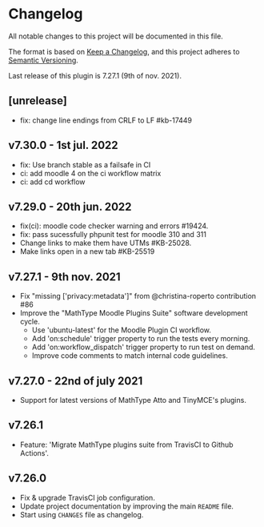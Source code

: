 # Changelog

All notable changes to this project will be documented in this file.

The format is based on [Keep a Changelog](https://keepachangelog.com/en/1.0.0/),
and this project adheres to [Semantic Versioning](https://semver.org/spec/v2.0.0.html).

Last release of this plugin is 7.27.1 (9th of nov. 2021).

## [unrelease]
- fix: change line endings from CRLF to LF #kb-17449
## v7.30.0 - 1st jul. 2022
 - fix: Use branch stable as a failsafe in CI
 - ci: add moodle 4 on the ci workflow matrix
 - ci: add cd workflow

## v7.29.0 - 20th jun. 2022
- fix(ci): moodle code checker warning and errors #19424.
- fix: pass sucessfully phpunit test for moodle 310 and 311
- Change links to make them have UTMs #KB-25028.
- Make links open in a new tab #KB-25519

## v7.27.1 - 9th nov. 2021
- Fix "missing ['privacy:metadata']" from @christina-roperto contribution #86
- Improve the "MathType Moodle Plugins Suite" software development cycle.
  - Use 'ubuntu-latest' for the Moodle Plugin CI workflow.
  - Add 'on:schedule' trigger property to run the tests every morning.
  - Add 'on:workflow_dispatch' trigger property to run test on demand.
  - Improve code comments to match internal code guidelines.

## v7.27.0 - 22nd of july 2021
- Support for latest versions of MathType Atto and TinyMCE's plugins.

## v7.26.1
- Feature: 'Migrate MathType plugins suite from TravisCI to Github Actions'.

## v7.26.0
- Fix & upgrade TravisCI job configuration.
- Update project documentation by improving the main `README` file.
- Start using `CHANGES` file as changelog.